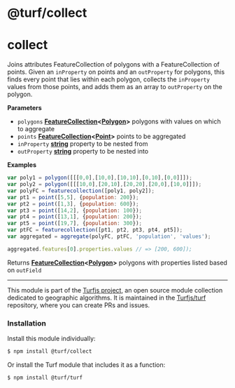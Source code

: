 # @turf/collect

# collect

Joins attributes FeatureCollection of polygons with a FeatureCollection of
points. Given an `inProperty` on points and an `outProperty` for polygons,
this finds every point that lies within each polygon, collects the `inProperty`
values from those points, and adds them as an array to `outProperty` on the
polygon.

**Parameters**

-   `polygons` **[FeatureCollection](http://geojson.org/geojson-spec.html#featurecollection)&lt;[Polygon](http://geojson.org/geojson-spec.html#polygon)>** polygons with values on which to aggregate
-   `points` **[FeatureCollection](http://geojson.org/geojson-spec.html#featurecollection)&lt;[Point](http://geojson.org/geojson-spec.html#point)>** points to be aggregated
-   `inProperty` **[string](https://developer.mozilla.org/en-US/docs/Web/JavaScript/Reference/Global_Objects/String)** property to be nested from
-   `outProperty` **[string](https://developer.mozilla.org/en-US/docs/Web/JavaScript/Reference/Global_Objects/String)** property to be nested into

**Examples**

```javascript
var poly1 = polygon([[[0,0],[10,0],[10,10],[0,10],[0,0]]]);
var poly2 = polygon([[[10,0],[20,10],[20,20],[20,0],[10,0]]]);
var polyFC = featurecollection([poly1, poly2]);
var pt1 = point([5,5], {population: 200});
var pt2 = point([1,3], {population: 600});
var pt3 = point([14,2], {population: 100});
var pt4 = point([13,1], {population: 200});
var pt5 = point([19,7], {population: 300});
var ptFC = featurecollection([pt1, pt2, pt3, pt4, pt5]);
var aggregated = aggregate(polyFC, ptFC, 'population', 'values');

aggregated.features[0].properties.values // => [200, 600]);
```

Returns **[FeatureCollection](http://geojson.org/geojson-spec.html#featurecollection)&lt;[Polygon](http://geojson.org/geojson-spec.html#polygon)>** polygons with properties listed based on `outField`

---

This module is part of the [Turfjs project](http://turfjs.org/), an open source
module collection dedicated to geographic algorithms. It is maintained in the
[Turfjs/turf](https://github.com/Turfjs/turf) repository, where you can create
PRs and issues.

### Installation

Install this module individually:

```sh
$ npm install @turf/collect
```

Or install the Turf module that includes it as a function:

```sh
$ npm install @turf/turf
```
